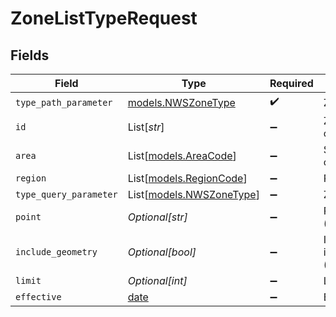 # ZoneListTypeRequest


## Fields

| Field                                                                | Type                                                                 | Required                                                             | Description                                                          |
| -------------------------------------------------------------------- | -------------------------------------------------------------------- | -------------------------------------------------------------------- | -------------------------------------------------------------------- |
| `type_path_parameter`                                                | [models.NWSZoneType](../models/nwszonetype.md)                       | :heavy_check_mark:                                                   | Zone type                                                            |
| `id`                                                                 | List[*str*]                                                          | :heavy_minus_sign:                                                   | Zone ID (forecast or county)                                         |
| `area`                                                               | List[[models.AreaCode](../models/areacode.md)]                       | :heavy_minus_sign:                                                   | State/marine area code                                               |
| `region`                                                             | List[[models.RegionCode](../models/regioncode.md)]                   | :heavy_minus_sign:                                                   | Region code                                                          |
| `type_query_parameter`                                               | List[[models.NWSZoneType](../models/nwszonetype.md)]                 | :heavy_minus_sign:                                                   | Zone type                                                            |
| `point`                                                              | *Optional[str]*                                                      | :heavy_minus_sign:                                                   | Point (latitude,longitude)                                           |
| `include_geometry`                                                   | *Optional[bool]*                                                     | :heavy_minus_sign:                                                   | Include geometry in results (true/false)                             |
| `limit`                                                              | *Optional[int]*                                                      | :heavy_minus_sign:                                                   | Limit                                                                |
| `effective`                                                          | [date](https://docs.python.org/3/library/datetime.html#date-objects) | :heavy_minus_sign:                                                   | Effective date/time                                                  |